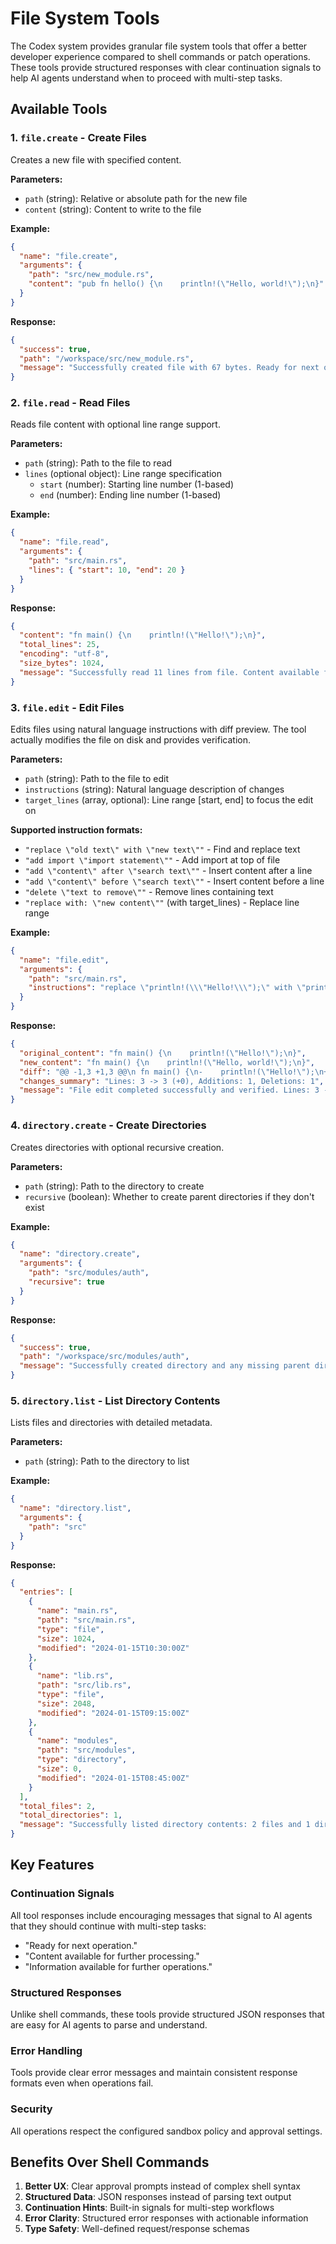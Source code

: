 # File System Tools

The Codex system provides granular file system tools that offer a better developer experience compared to shell commands or patch operations. These tools provide structured responses with clear continuation signals to help AI agents understand when to proceed with multi-step tasks.

## Available Tools

### 1. `file.create` - Create Files

Creates a new file with specified content.

**Parameters:**
- `path` (string): Relative or absolute path for the new file
- `content` (string): Content to write to the file

**Example:**
```json
{
  "name": "file.create",
  "arguments": {
    "path": "src/new_module.rs",
    "content": "pub fn hello() {\n    println!(\"Hello, world!\");\n}"
  }
}
```

**Response:**
```json
{
  "success": true,
  "path": "/workspace/src/new_module.rs",
  "message": "Successfully created file with 67 bytes. Ready for next operation."
}
```

### 2. `file.read` - Read Files

Reads file content with optional line range support.

**Parameters:**
- `path` (string): Path to the file to read
- `lines` (optional object): Line range specification
  - `start` (number): Starting line number (1-based)
  - `end` (number): Ending line number (1-based)

**Example:**
```json
{
  "name": "file.read",
  "arguments": {
    "path": "src/main.rs",
    "lines": { "start": 10, "end": 20 }
  }
}
```

**Response:**
```json
{
  "content": "fn main() {\n    println!(\"Hello!\");\n}",
  "total_lines": 25,
  "encoding": "utf-8",
  "size_bytes": 1024,
  "message": "Successfully read 11 lines from file. Content available for further processing."
}
```

### 3. `file.edit` - Edit Files

Edits files using natural language instructions with diff preview. The tool actually modifies the file on disk and provides verification.

**Parameters:**
- `path` (string): Path to the file to edit
- `instructions` (string): Natural language description of changes
- `target_lines` (array, optional): Line range [start, end] to focus the edit on

**Supported instruction formats:**
- `"replace \"old text\" with \"new text\""` - Find and replace text
- `"add import \"import statement\""` - Add import at top of file
- `"add \"content\" after \"search text\""` - Insert content after a line
- `"add \"content\" before \"search text\""` - Insert content before a line
- `"delete \"text to remove\""` - Remove lines containing text
- `"replace with: \"new content\""` (with target_lines) - Replace line range

**Example:**
```json
{
  "name": "file.edit",
  "arguments": {
    "path": "src/main.rs",
    "instructions": "replace \"println!(\\\"Hello!\\\");\" with \"println!(\\\"Hello, world!\\\");\""
  }
}
```

**Response:**
```json
{
  "original_content": "fn main() {\n    println!(\"Hello!\");\n}",
  "new_content": "fn main() {\n    println!(\"Hello, world!\");\n}",
  "diff": "@@ -1,3 +1,3 @@\n fn main() {\n-    println!(\"Hello!\");\n+    println!(\"Hello, world!\");\n }",
  "changes_summary": "Lines: 3 -> 3 (+0), Additions: 1, Deletions: 1",
  "message": "File edit completed successfully and verified. Lines: 3 -> 3 (+0), Additions: 1, Deletions: 1. File has been saved to disk."
}
```

### 4. `directory.create` - Create Directories

Creates directories with optional recursive creation.

**Parameters:**
- `path` (string): Path to the directory to create
- `recursive` (boolean): Whether to create parent directories if they don't exist

**Example:**
```json
{
  "name": "directory.create",
  "arguments": {
    "path": "src/modules/auth",
    "recursive": true
  }
}
```

**Response:**
```json
{
  "success": true,
  "path": "/workspace/src/modules/auth",
  "message": "Successfully created directory and any missing parent directories. Ready for next operation."
}
```

### 5. `directory.list` - List Directory Contents

Lists files and directories with detailed metadata.

**Parameters:**
- `path` (string): Path to the directory to list

**Example:**
```json
{
  "name": "directory.list",
  "arguments": {
    "path": "src"
  }
}
```

**Response:**
```json
{
  "entries": [
    {
      "name": "main.rs",
      "path": "src/main.rs",
      "type": "file",
      "size": 1024,
      "modified": "2024-01-15T10:30:00Z"
    },
    {
      "name": "lib.rs",
      "path": "src/lib.rs",
      "type": "file",
      "size": 2048,
      "modified": "2024-01-15T09:15:00Z"
    },
    {
      "name": "modules",
      "path": "src/modules",
      "type": "directory",
      "size": 0,
      "modified": "2024-01-15T08:45:00Z"
    }
  ],
  "total_files": 2,
  "total_directories": 1,
  "message": "Successfully listed directory contents: 2 files and 1 directories found. Information available for further operations."
}
```

## Key Features

### Continuation Signals
All tool responses include encouraging messages that signal to AI agents that they should continue with multi-step tasks:
- "Ready for next operation."
- "Content available for further processing."
- "Information available for further operations."

### Structured Responses
Unlike shell commands, these tools provide structured JSON responses that are easy for AI agents to parse and understand.

### Error Handling
Tools provide clear error messages and maintain consistent response formats even when operations fail.

### Security
All operations respect the configured sandbox policy and approval settings.

## Benefits Over Shell Commands

1. **Better UX**: Clear approval prompts instead of complex shell syntax
2. **Structured Data**: JSON responses instead of parsing text output
3. **Continuation Hints**: Built-in signals for multi-step workflows
4. **Error Clarity**: Structured error responses with actionable information
5. **Type Safety**: Well-defined request/response schemas
